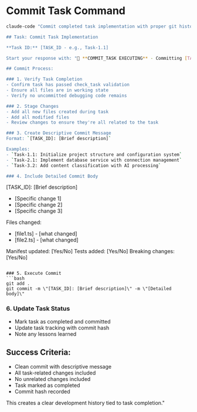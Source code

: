 # Commit Task Command

```bash
claude-code "Commit completed task implementation with proper git history.

## Task: Commit Task Implementation

**Task ID:** [TASK_ID - e.g., Task-1.1]

Start your response with: "💾 **COMMIT_TASK EXECUTING** - Committing [TASK_ID] implementation"

## Commit Process:

### 1. Verify Task Completion
- Confirm task has passed check_task validation
- Ensure all files are in working state
- Verify no uncommitted debugging code remains

### 2. Stage Changes
- Add all new files created during task
- Add all modified files
- Review changes to ensure they're all related to the task

### 3. Create Descriptive Commit Message
Format: `[TASK_ID]: [Brief description]`

Examples:
- `Task-1.1: Initialize project structure and configuration system`
- `Task-2.1: Implement database service with connection management`
- `Task-3.2: Add content classification with AI processing`

### 4. Include Detailed Commit Body
```
[TASK_ID]: [Brief description]

- [Specific change 1]
- [Specific change 2]
- [Specific change 3]

Files changed:
- [file1.ts] - [what changed]
- [file2.ts] - [what changed]

Manifest updated: [Yes/No]
Tests added: [Yes/No]
Breaking changes: [Yes/No]
```

### 5. Execute Commit
```bash
git add .
git commit -m \"[TASK_ID]: [Brief description]\" -m \"[Detailed body]\"
```

### 6. Update Task Status
- Mark task as completed and committed
- Update task tracking with commit hash
- Note any lessons learned

## Success Criteria:
- Clean commit with descriptive message
- All task-related changes included
- No unrelated changes included
- Task marked as completed
- Commit hash recorded

This creates a clear development history tied to task completion."
```